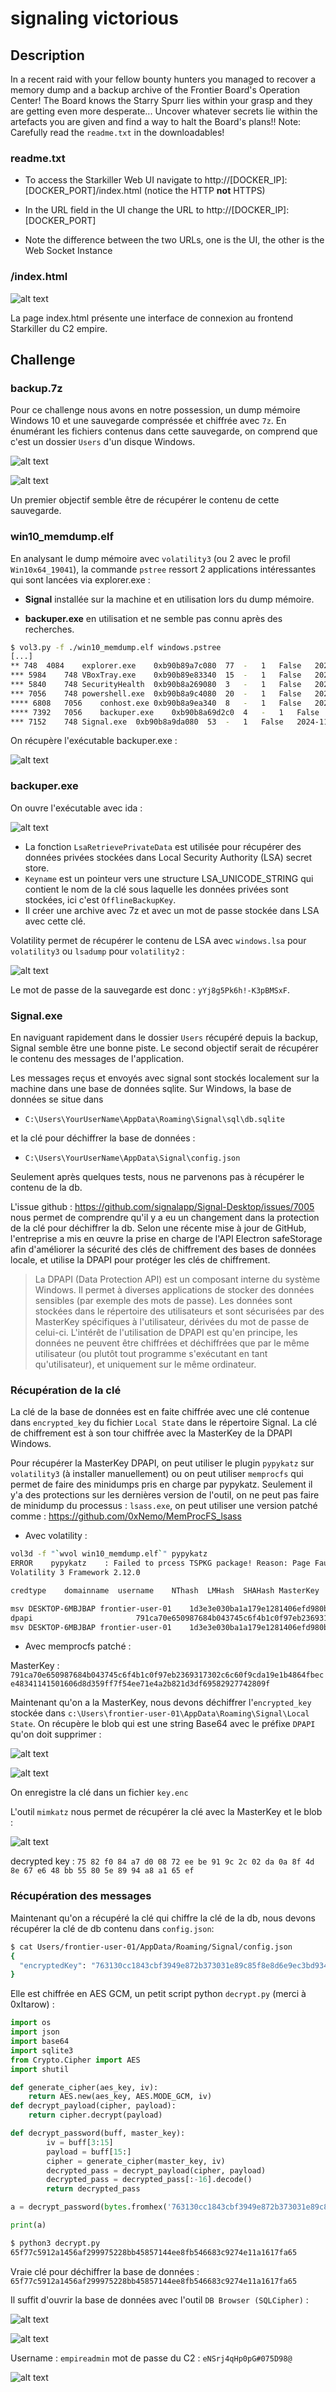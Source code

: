 # signaling victorious

## Description

In a recent raid with your fellow bounty hunters you managed to recover a memory dump and a backup archive of the Frontier Board's Operation Center! The Board knows the Starry Spurr lies within your grasp and they are getting even more desperate... Uncover whatever secrets lie within the artefacts you are given and find a way to halt the Board's plans!! Note: Carefully read the `readme.txt` in the downloadables!

### readme.txt

- To access the Starkiller Web UI navigate to http://[DOCKER_IP]:[DOCKER_PORT]/index.html (notice the HTTP __not__ HTTPS)
- In the URL field in the UI change the URL to http://[DOCKER_IP]:[DOCKER_PORT]

- Note the difference between the two URLs, one is the UI, the other is the Web Socket Instance

### /index.html
![alt text](images/image.png)

La page index.html présente une interface de connexion au frontend Starkiller du C2 empire.


## Challenge

### backup.7z
Pour ce challenge nous avons en notre possession, un dump mémoire Windows 10 et une sauvegarde compréssée et chiffrée avec `7z`. En énumérant les fichiers contenus dans cette sauvegarde, on comprend que c'est un dossier `Users` d'un disque Windows.

![alt text](images/image_2.png)

![alt text](images/image_3.png)

Un premier objectif semble être de récupérer le contenu de cette sauvegarde.

### win10_memdump.elf

En analysant le dump mémoire avec `volatility3` (ou 2 avec le profil `Win10x64_19041`), la commande `pstree` ressort 2 applications intéressantes qui sont lancées via explorer.exe :

- **Signal** installée sur la machine et en utilisation lors du dump mémoire.

- **backuper.exe** en utilisation et ne semble pas connu après des recherches.


```sh
$ vol3.py -f ./win10_memdump.elf windows.pstree
[...]
** 748	4084	explorer.exe	0xb90b89a7c080	77	-	1	False	2024-11-13 00:54:22.000000 	N/A
*** 5984	748	VBoxTray.exe	0xb90b89e83340	15	-	1	False	2024-11-13 00:54:35.000000 	N/A
*** 5840	748	SecurityHealth	0xb90b8a269080	3	-	1	False	2024-11-13 00:54:35.000000 	N/A
*** 7056	748	powershell.exe	0xb90b8a9c4080	20	-	1	False	2024-11-13 00:55:29.000000 	N/A
**** 6808	7056	conhost.exe	0xb90b8a9ea340	8	-	1	False	2024-11-13 00:55:29.000000 	N/A
**** 7392	7056	backuper.exe	0xb90b8a69d2c0	4	-	1	False	2024-11-13 00:55:58.000000 	N/A
*** 7152	748	Signal.exe	0xb90b8a9da080	53	-	1	False	2024-11-13 00:54:38.000000 	N/A
```

On récupère l'exécutable backuper.exe :

![alt text](images/image_4.png)

### backuper.exe

On ouvre l'exécutable avec ida :

![alt text](images/image_5.png)

- La fonction `LsaRetrievePrivateData` est utilisée pour récupérer des données privées stockées dans Local Security Authority (LSA) secret store.
- `Keyname` est un pointeur vers une structure LSA_UNICODE_STRING qui contient le nom de la clé sous laquelle les données privées sont stockées, ici c'est `OfflineBackupKey`.
- Il créer une archive avec 7z et avec un mot de passe stockée dans LSA avec cette clé.

Volatility permet de récupérer le contenu de LSA avec `windows.lsa` pour `volatility3` ou `lsadump` pour `volatility2` :

![alt text](images/image_6.png)

Le mot de passe de la sauvegarde est donc : `yYj8g5Pk6h!-K3pBMSxF`.

### Signal.exe

En naviguant rapidement dans le dossier `Users` récupéré depuis la backup, Signal semble être une bonne piste. Le second objectif serait de récupérer le contenu des messages de l'application.

Les messages reçus et envoyés avec signal sont stockés localement sur la machine dans une base de données sqlite. Sur Windows, la base de données se situe dans

- `C:\Users\YourUserName\AppData\Roaming\Signal\sql\db.sqlite` 

et la clé pour déchiffrer la base de données : 

- `C:\Users\YourUserName\AppData\Signal\config.json`

Seulement après quelques tests, nous ne parvenons pas à récupérer le contenu de la db.

L'issue github : https://github.com/signalapp/Signal-Desktop/issues/7005 nous permet de comprendre qu'il y a eu un changement dans la protection de la clé pour déchiffrer la db. Selon une récente mise à jour de GitHub, l'entreprise a mis en œuvre la prise en charge de l'API Electron safeStorage afin d'améliorer la sécurité des clés de chiffrement des bases de données locale, et utilise la DPAPI pour protéger les clés de chiffrement.

> La DPAPI (Data Protection API) est un composant interne du système Windows. Il permet à diverses applications de stocker des données sensibles (par exemple des mots de passe). Les données sont stockées dans le répertoire des utilisateurs et sont sécurisées par des MasterKey spécifiques à l'utilisateur, dérivées du mot de passe de celui-ci. L'intérêt de l'utilisation de DPAPI est qu'en principe, les données ne peuvent être chiffrées et déchiffrées que par le même utilisateur (ou plutôt tout programme s'exécutant en tant qu'utilisateur), et uniquement sur le même ordinateur.



### Récupération de la clé

La clé de la base de données est en faite chiffrée avec une clé contenue dans `encrypted_key` du fichier `Local State` dans le répertoire Signal. La clé de chiffrement est à son tour chiffrée avec la MasterKey de la DPAPI Windows. 

Pour récupérer la MasterKey DPAPI, on peut utiliser le plugin `pypykatz` sur `volatility3` (à installer manuellement) ou on peut utiliser `memprocfs` qui permet de faire des minidumps pris en charge par pypykatz. Seulement il y'a des protections sur les dernières version de l'outil, on ne peut pas faire de minidump du processus : `lsass.exe`, on peut utiliser une version patché comme : https://github.com/0xNemo/MemProcFS_lsass

- Avec volatility : 

```sh
vol3d -f "`wvol win10_memdump.elf`" pypykatz
ERROR    pypykatz    : Failed to prcess TSPKG package! Reason: Page Fault at entry 0x0 in table page directory                                    
Volatility 3 Framework 2.12.0

credtype	domainname	username	NThash	LMHash	SHAHash	MasterKey	MasterKey(sha1)	key_guid	password

msv	DESKTOP-6MBJBAP	frontier-user-01	1d3e3e030ba1a179e1281406efd980bf		ded871d3a3992be2179840890d061c9f30a59a77				
dpapi						791ca70e650987684b043745c6f4b1c0f97eb2369317302c6c60f9cda19e1b4864fbece48341141501606d8d359ff7f54ee71e4a2b821d3df69582927742809f	8d53efa8456b9ba43206f4c3a6dc1c957d26105a	ab71b6fc-d0b8-4d7b-aa12-6ece19ff1917	
msv	DESKTOP-6MBJBAP	frontier-user-01	1d3e3e030ba1a179e1281406efd980bf		ded871d3a3992be2179840890d061c9f30a59a77
```

- Avec memprocfs patché : 



MasterKey : `791ca70e650987684b043745c6f4b1c0f97eb2369317302c6c60f9cda19e1b4864fbece48341141501606d8d359ff7f54ee71e4a2b821d3df69582927742809f`

Maintenant qu'on a la MasterKey, nous devons déchiffrer l'`encrypted_key` stockée dans `c:\Users\frontier-user-01\AppData\Roaming\Signal\Local State`. On récupère le blob qui est une string Base64 avec le préfixe `DPAPI` qu'on doit supprimer :

![alt text](images/image_7.png)

![alt text](images/image_8.png)

On enregistre la clé dans un fichier `key.enc`

L'outil `mimkatz` nous permet de récupérer la clé avec la MasterKey et le blob : 

![alt text](images/image_9.png)

decrypted key : `75 82 f0 84 a7 d0 08 72 ee be 91 9c 2c 02 da 0a 8f 4d 8e 67 e6 48 bb 55 80 5e 89 94 a8 a1 65 ef`

### Récupération des messages

Maintenant qu'on a récupéré la clé qui chiffre la clé de la db, nous devons récupérer la clé de db contenu dans `config.json`:

```sh
$ cat Users/frontier-user-01/AppData/Roaming/Signal/config.json 
{
  "encryptedKey": "763130cc1843cbf3949e872b373031e89c85f8e8d6e9ec3bd9340bb9c6fd844ca424d7e666feac3663f6c2810d6ddbdfb82f7faa4456eda119bacd2709fc2404eeeb74e69b2b3f2f71e765b74a068c5549a1871559d537de08a25c700a97cd"
}
```

Elle est chiffrée en AES GCM, un petit script python `decrypt.py` (merci à 0xItarow) :

```py
import os
import json
import base64
import sqlite3
from Crypto.Cipher import AES
import shutil

def generate_cipher(aes_key, iv):
    return AES.new(aes_key, AES.MODE_GCM, iv)
def decrypt_payload(cipher, payload):
    return cipher.decrypt(payload)

def decrypt_password(buff, master_key):
        iv = buff[3:15]
        payload = buff[15:]
        cipher = generate_cipher(master_key, iv)
        decrypted_pass = decrypt_payload(cipher, payload)
        decrypted_pass = decrypted_pass[:-16].decode()
        return decrypted_pass

a = decrypt_password(bytes.fromhex('763130cc1843cbf3949e872b373031e89c85f8e8d6e9ec3bd9340bb9c6fd844ca424d7e666feac3663f6c2810d6ddbdfb82f7faa4456eda119bacd2709fc2404eeeb74e69b2b3f2f71e765b74a068c5549a1871559d537de08a25c700a97cd'),b'\x75\x82\xf0\x84\xa7\xd0\x08\x72\xee\xbe\x91\x9c\x2c\x02\xda\x0a\x8f\x4d\x8e\x67\xe6\x48\xbb\x55\x80\x5e\x89\x94\xa8\xa1\x65\xef')

print(a)
```

```sh
$ python3 decrypt.py
65f77c5912a1456af299975228bb45857144ee8fb546683c9274e11a1617fa65
```

Vraie clé pour déchiffrer la base de données : `65f77c5912a1456af299975228bb45857144ee8fb546683c9274e11a1617fa65`

Il suffit d'ouvrir la base de données avec l'outil `DB Browser (SQLCipher)` :

![alt text](images/image_10.png)

![alt text](images/image_11.png)

Username : `empireadmin`
mot de passe du C2 : `eNSrj4qHp0pG#075D98@`

![alt text](images/image_12.png)




